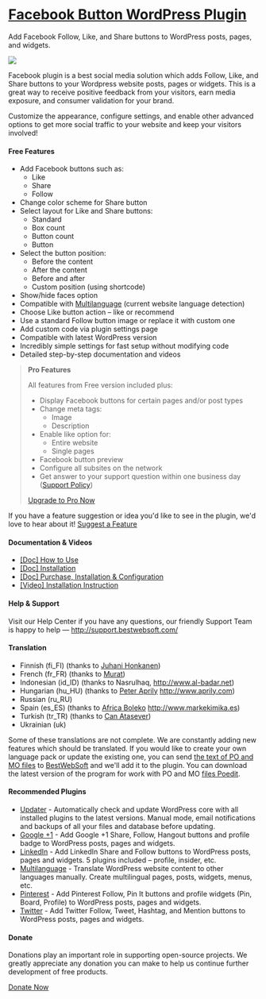 <a href="http://bestwebsoft.com/products/facebook-like-button/" target=_blank>Facebook Button WordPress Plugin</a>
========================

Add Facebook Follow, Like, and Share buttons to WordPress posts, pages, and widgets.

<img src="http://bestwebsoft.com/wp-content/uploads/2014/09/facebook-button-banner-website.jpg" />

<p>Facebook plugin is a best social media solution which adds Follow, Like, and Share buttons to your Wordpress website posts, pages or widgets. This is a great way to receive positive feedback from your visitors, earn media exposure, and consumer validation for your brand.</p>

<p>Customize the appearance, configure settings, and enable other advanced options to get more social traffic to your website and keep your visitors involved!</p>


<div class='video'></div>


<h4>Free Features</h4>

<ul>
<li>Add Facebook buttons such as:

<ul>
<li>Like </li>
<li>Share </li>
<li>Follow </li>
</ul></li>
<li>Change color scheme for Share button</li>
<li>Select layout for Like and Share buttons:

<ul>
<li>Standard</li>
<li>Box count</li>
<li>Button count</li>
<li>Button</li>
</ul></li>
<li>Select the button position:

<ul>
<li>Before the content</li>
<li>After the content</li>
<li>Before and after</li>
<li>Custom position (using shortcode)</li>
</ul></li>
<li>Show/hide faces option</li>
<li>Compatible with <a href="http://bestwebsoft.com/products/wordpress/plugins/multilanguage/?k=ce7cc6ad47715a97a579a6d9b59ed8b3">Multilanguage</a> (current website language detection)</li>
<li>Choose Like button action &#8211; like or recommend</li>
<li>Use a standard Follow button image or replace it with custom one   </li>
<li>Add custom code via plugin settings page</li>
<li>Compatible with latest WordPress version</li>
<li>Incredibly simple settings for fast setup without modifying code</li>
<li>Detailed step-by-step documentation and videos</li>
</ul>

<blockquote>
  <p><strong>Pro Features</strong></p>
  
  <p>All features from Free version included plus:</p>
  
  <ul>
  <li>Display Facebook buttons for certain pages and/or post types     </li>
  <li>Сhange meta tags:
  
  <ul>
  <li>Image</li>
  <li>Description</li>
  </ul></li>
  <li>Enable like option for:
  
  <ul>
  <li>Entire website</li>
  <li>Single pages</li>
  </ul></li>
  <li>Facebook button preview </li>
  <li>Configure all subsites on the network</li>
  <li>Get answer to your support question within one business day (<a href="http://bestwebsoft.com/support-policy/">Support Policy</a>)</li>
  </ul>
  
  <p><a href="http://bestwebsoft.com/products/wordpress/plugins/facebook-like-button/?k=4caab51af6593e97ad1e329fe0f53072">Upgrade to Pro Now</a></p>
</blockquote>

<p>If you have a feature suggestion or idea you'd like to see in the plugin, we'd love to hear about it! <a href="http://support.bestwebsoft.com/hc/en-us/requests/new">Suggest a Feature</a></p>

<h4>Documentation &#38; Videos</h4>

<ul>
<li><a href="https://docs.google.com/document/d/1gy5uDVoebmYRUvlKRwBmc97jdJFz7GvUCtXy3L7r_Yg/">[Doc] How to Use</a></li>
<li><a href="https://docs.google.com/document/d/1LDmKKxLHq0GavaGcevj4g-8SjLcYPruSKg5Kos9plxM/">[Doc] Installation</a></li>
<li><a href="https://docs.google.com/document/d/1iYerN1G4RrM7EelBlbmQdcYv_tzWWBYwBtYmIkcnOVo/">[Doc] Purchase, Installation &#38; Configuration</a></li>
<li><a href="https://www.youtube.com/watch?v=pAKsQPz3RZc">[Video] Installation Instruction</a></li>
</ul>

<h4>Help &#38; Support</h4>

<p>Visit our Help Center if you have any questions, our friendly Support Team is happy to help &#8212; <a href="http://support.bestwebsoft.com/">http://support.bestwebsoft.com/</a></p>

<h4>Translation</h4>

<ul>
<li>Finnish (fi_FI) (thanks to <a href="mailto:juhani.honkanen@dnainternet.net">Juhani Honkanen</a>)</li>
<li>French (fr_FR) (thanks to <a href="mailto:wpthemefr@gmail.com">Murat</a>)</li>
<li>Indonesian (id_ID) (thanks to Nasrulhaq, <a href="http://www.al-badar.net" rel="nofollow">http://www.al-badar.net</a>)</li>
<li>Hungarian (hu_HU) (thanks to <a href="mailto:solarside09@gmail.com">Peter Aprily</a> <a href="http://www.aprily.com" rel="nofollow">http://www.aprily.com</a>)</li>
<li>Russian (ru_RU)</li>
<li>Spain (es_ES) (thanks to <a href="mailto:info@markekimika.es">Africa Boleko</a> <a href="http://www.markekimika.es" rel="nofollow">http://www.markekimika.es</a>)</li>
<li>Turkish (tr_TR) (thanks to <a href="mailto:webmaster@canatasever.com">Can Atasever</a>)</li>
<li>Ukrainian (uk)</li>
</ul>

<p>Some of these translations are not complete. We are constantly adding new features which should be translated. If you would like to create your own language pack or update the existing one, you can send <a href="http://codex.wordpress.org/Translating_WordPress">the text of PO and MO files</a> to <a href="http://support.bestwebsoft.com/hc/en-us/requests/new">BestWebSoft</a> and we'll add it to the plugin. You can download the latest version of the program for work with PO and MO <a href="http://www.poedit.net/download.php">files Poedit</a>.</p>

<h4>Recommended Plugins</h4>

<ul>
<li><a href="http://bestwebsoft.com/products/wordpress/plugins/updater/?k=5019f1216fc048f1419fe4645da69381">Updater</a> - Automatically check and update WordPress core with all installed plugins to the latest versions. Manual mode, email notifications and backups of all your files and database before updating.</li>
<li><a href="http://bestwebsoft.com/products/wordpress/plugins/google-plus-one/?k=1f911e6a8a57be8dec36aa4c617773d2">Google +1</a> - Add Google +1 Share, Follow, Hangout buttons and profile badge to WordPress posts, pages and widgets.</li>
<li><a href="http://bestwebsoft.com/products/wordpress/plugins/linkedin/?k=b51477f9bcefca82ad8a4a1901806171">LinkedIn</a> - Add LinkedIn Share and Follow buttons to WordPress posts, pages and widgets. 5 plugins included &#8211; profile, insider, etc.</li>
<li><a href="http://bestwebsoft.com/products/wordpress/plugins/multilanguage/?k=ce7cc6ad47715a97a579a6d9b59ed8b3">Multilanguage</a> - Translate WordPress website content to other languages manually. Create multilingual pages, posts, widgets, menus, etc.</li>
<li><a href="http://bestwebsoft.com/products/wordpress/plugins/pinterest/?k=6c0ee1d224732f70f3099746cfc82c92">Pinterest</a> - Add Pinterest Follow, Pin It buttons and profile widgets (Pin, Board, Profile) to WordPress posts, pages and widgets.</li>
<li><a href="http://bestwebsoft.com/products/wordpress/plugins/twitter/?k=f1d29ef28baa75cc05d52def8ca1021d">Twitter</a> - Add Twitter Follow, Tweet, Hashtag, and Mention buttons to WordPress posts, pages and widgets.</li>
</ul>

<h4>Donate</h4>

<p>Donations play an important role in supporting open-source projects. We greatly appreciate any donation you can make to help us continue further development of free products.</p>

<p><a href="http://bestwebsoft.com/donate/">Donate Now</a></p>
